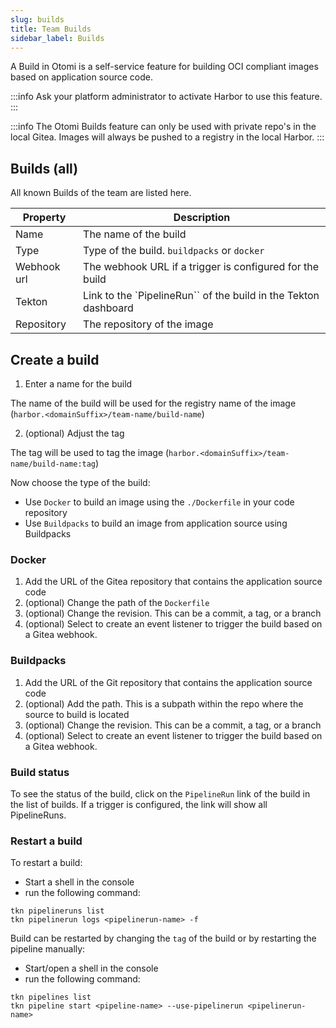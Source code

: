 ```yaml
---
slug: builds
title: Team Builds
sidebar_label: Builds
---
```


<!-- ![Console: new service](img/team-builds.png) -->

A Build in Otomi is a self-service feature for building OCI compliant images based on application source code.

:::info
Ask your platform administrator to activate Harbor to use this feature.
:::

:::info
The Otomi Builds feature can only be used with private repo's in the local Gitea. Images will always be pushed to a registry in the local Harbor.
:::

## Builds (all)

All known Builds of the team are listed here.

| Property      | Description                                            |
| ------------- | ------------------------------------------------------ |
| Name          | The name of the build                                  |
| Type          | Type of the build. `buildpacks` or `docker`            |
| Webhook url   | The webhook URL if a trigger is configured for the build  |
| Tekton        | Link to the `PipelineRun`` of the build in the Tekton dashboard |
| Repository    | The repository of the image                          |

## Create a build

1. Enter a name for the build

The name of the build will be used for the registry name of the image (`harbor.<domainSuffix>/team-name/build-name`)

2. (optional) Adjust the tag

The tag will be used to tag the image  (`harbor.<domainSuffix>/team-name/build-name:tag`)

Now choose the type of the build:

- Use `Docker` to build an image using the `./Dockerfile` in your code repository
- Use `Buildpacks` to build an image from application source using Buildpacks

### Docker

1. Add the URL of the Gitea repository that contains the application source code
2. (optional) Change the path of the `Dockerfile`
3. (optional) Change the revision. This can be a commit, a tag, or a branch
4. (optional) Select to create an event listener to trigger the build based on a Gitea webhook.

### Buildpacks

1. Add the URL of the Git repository that contains the application source code
2. (optional) Add the path. This is a subpath within the repo where the source to build is located
3. (optional) Change the revision. This can be a commit, a tag, or a branch
4. (optional) Select to create an event listener to trigger the build based on a Gitea webhook.

### Build status

To see the status of the build, click on the `PipelineRun` link of the build in the list of builds. If a trigger is configured, the link will show all PipelineRuns.

### Restart a build

To restart a build:

- Start a shell in the console
- run the following command:

```
tkn pipelineruns list
tkn pipelinerun logs <pipelinerun-name> -f
```

Build can be restarted by changing the `tag` of the build or by restarting the pipeline manually:

- Start/open a shell in the console
- run the following command:

```
tkn pipelines list
tkn pipeline start <pipeline-name> --use-pipelinerun <pipelinerun-name>
```


